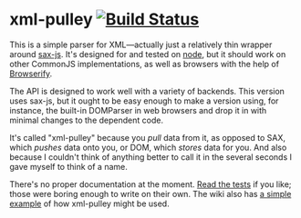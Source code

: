 # xml-pulley [![Build Status][travis-image]][travis-url]
This is a simple parser for XML&mdash;actually just a relatively thin wrapper
around [sax-js]. It's designed for and tested on [node], but it should work on
other CommonJS implementations, as well as browsers with the help of
[Browserify].

The API is designed to work well with a variety of backends. This version uses
sax-js, but it ought to be easy enough to make a version using, for instance,
the built-in DOMParser in web browsers and drop it in with minimal changes to
the dependent code.

It's called "xml-pulley" because you _pull_ data from it, as opposed to SAX,
which _pushes_ data onto you, or DOM, which _stores_ data for you. And also
because I couldn't think of anything better to call it in the several seconds I
gave myself to think of a name.

There's no proper documentation at the moment. [Read the tests][tests] if you
like; those were boring enough to write on their own. The wiki also has
[a simple example][example] of how xml-pulley might be used.


[travis-url]: https://travis-ci.org/Permutatrix/xml-pulley
[travis-image]: https://travis-ci.org/Permutatrix/xml-pulley.svg

[sax-js]: https://www.npmjs.com/package/sax
[node]: https://nodejs.org/
[Browserify]: http://browserify.org/
[tests]: https://github.com/Permutatrix/xml-pulley/blob/master/test/test.js
[example]: https://github.com/Permutatrix/xml-pulley/wiki/Example
